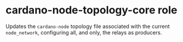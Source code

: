# cardano-node-topology-core role
Updates the `cardano-node` topology file associated with the current `node_network`, configuring all, and only, the relays as producers.